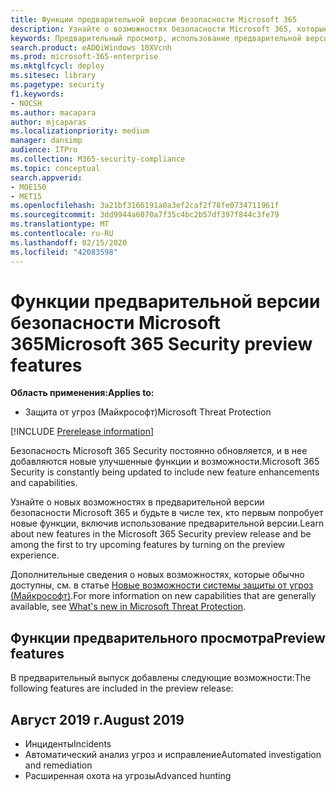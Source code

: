 ```yaml
---
title: Функции предварительной версии безопасности Microsoft 365
description: Узнайте о возможностях безопасности Microsoft 365, которые доступны в предварительной версии, и о том, как получить к ним доступ.
keywords: Предварительный просмотр, использование предварительной версии, защита от угроз (Майкрософт), функции, обновления
search.product: eADQiWindows 10XVcnh
ms.prod: microsoft-365-enterprise
ms.mktglfcycl: deploy
ms.sitesec: library
ms.pagetype: security
f1.keywords:
- NOCSH
ms.author: macapara
author: mjcaparas
ms.localizationpriority: medium
manager: dansimp
audience: ITPro
ms.collection: M365-security-compliance
ms.topic: conceptual
search.appverid:
- MOE150
- MET15
ms.openlocfilehash: 3a21bf3166191a0a3ef2caf2f78fe0734711961f
ms.sourcegitcommit: 3dd9944a6070a7f35c4bc2b57df397f844c3fe79
ms.translationtype: MT
ms.contentlocale: ru-RU
ms.lasthandoff: 02/15/2020
ms.locfileid: "42083598"
---
```

# <a name="microsoft-365-security-preview-features"></a><span data-ttu-id="ea07e-104">Функции предварительной версии безопасности Microsoft 365</span><span class="sxs-lookup"><span data-stu-id="ea07e-104">Microsoft 365 Security preview features</span></span>

<span data-ttu-id="ea07e-105">**Область применения:**</span><span class="sxs-lookup"><span data-stu-id="ea07e-105">**Applies to:**</span></span>
- <span data-ttu-id="ea07e-106">Защита от угроз (Майкрософт)</span><span class="sxs-lookup"><span data-stu-id="ea07e-106">Microsoft Threat Protection</span></span>

[!INCLUDE [Prerelease information](../includes/prerelease.md)]

<span data-ttu-id="ea07e-107">Безопасность Microsoft 365 Security постоянно обновляется, и в нее добавляются новые улучшенные функции и возможности.</span><span class="sxs-lookup"><span data-stu-id="ea07e-107">Microsoft 365 Security is constantly being updated to include new feature enhancements and capabilities.</span></span>

<span data-ttu-id="ea07e-108">Узнайте о новых возможностях в предварительной версии безопасности Microsoft 365 и будьте в числе тех, кто первым попробует новые функции, включив использование предварительной версии.</span><span class="sxs-lookup"><span data-stu-id="ea07e-108">Learn about new features in the Microsoft 365 Security preview release and be among the first to try upcoming features by turning on the preview experience.</span></span>

<span data-ttu-id="ea07e-109">Дополнительные сведения о новых возможностях, которые обычно доступны, см. в статье [Новые возможности системы защиты от угроз (Майкрософт)](mtp-whats-new.md).</span><span class="sxs-lookup"><span data-stu-id="ea07e-109">For more information on new capabilities that are generally available, see [What's new in Microsoft Threat Protection](mtp-whats-new.md).</span></span>


## <a name="preview-features"></a><span data-ttu-id="ea07e-110">Функции предварительного просмотра</span><span class="sxs-lookup"><span data-stu-id="ea07e-110">Preview features</span></span>
<span data-ttu-id="ea07e-111">В предварительный выпуск добавлены следующие возможности:</span><span class="sxs-lookup"><span data-stu-id="ea07e-111">The following features are included in the preview release:</span></span>

## <a name="august-2019"></a><span data-ttu-id="ea07e-112">Август 2019 г.</span><span class="sxs-lookup"><span data-stu-id="ea07e-112">August 2019</span></span>
- <span data-ttu-id="ea07e-113">Инциденты</span><span class="sxs-lookup"><span data-stu-id="ea07e-113">Incidents</span></span>
- <span data-ttu-id="ea07e-114">Автоматический анализ угроз и исправление</span><span class="sxs-lookup"><span data-stu-id="ea07e-114">Automated investigation and remediation</span></span>
- <span data-ttu-id="ea07e-115">Расширенная охота на угрозы</span><span class="sxs-lookup"><span data-stu-id="ea07e-115">Advanced hunting</span></span> 
